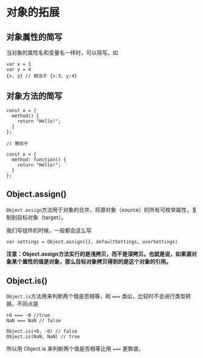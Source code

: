 # 对象的拓展
## 对象属性的简写
当对象的属性名和变量名一样时，可以简写。如
```
var x = 3
var y = 4
{x, y} // 相当于 {x:3, y:4}
```

## 对象方法的简写
```
const o = {
  method() {
    return "Hello!";
  }
};

// 等同于

const o = {
  method: function() {
    return "Hello!";
  }
};
```

## Object.assign()
`Object.assign`方法用于对象的合并，将源对象（source）的所有可枚举属性，复制到目标对象（target）。

我们写组件的时候，一般都会这么写
```
var settings = Object.assign({}, defaultSettings, userSettings)
```

**注意：Object.assign方法实行的是浅拷贝，而不是深拷贝。也就是说，如果源对象某个属性的值是对象，那么目标对象拷贝得到的是这个对象的引用。**

## Object.is()
`Object.is`方法用来判断两个值是否相等，和 `===` 类似，比较时不会进行类型转换。不同点是
```
+0 === -0 //true
NaN === NaN // false

Object.is(+0, -0) // false
Object.is(NaN, NaN) // true
```

所以用 Object.is 来判断两个值是否相等比用 `===` 更靠谱。